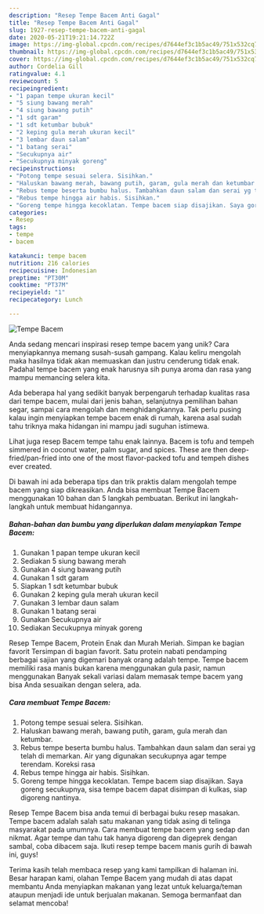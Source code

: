 ```yaml
---
description: "Resep Tempe Bacem Anti Gagal"
title: "Resep Tempe Bacem Anti Gagal"
slug: 1927-resep-tempe-bacem-anti-gagal
date: 2020-05-21T19:21:14.722Z
image: https://img-global.cpcdn.com/recipes/d7644ef3c1b5ac49/751x532cq70/tempe-bacem-foto-resep-utama.jpg
thumbnail: https://img-global.cpcdn.com/recipes/d7644ef3c1b5ac49/751x532cq70/tempe-bacem-foto-resep-utama.jpg
cover: https://img-global.cpcdn.com/recipes/d7644ef3c1b5ac49/751x532cq70/tempe-bacem-foto-resep-utama.jpg
author: Cordelia Gill
ratingvalue: 4.1
reviewcount: 5
recipeingredient:
- "1 papan tempe ukuran kecil"
- "5 siung bawang merah"
- "4 siung bawang putih"
- "1 sdt garam"
- "1 sdt ketumbar bubuk"
- "2 keping gula merah ukuran kecil"
- "3 lembar daun salam"
- "1 batang serai"
- "Secukupnya air"
- "Secukupnya minyak goreng"
recipeinstructions:
- "Potong tempe sesuai selera. Sisihkan."
- "Haluskan bawang merah, bawang putih, garam, gula merah dan ketumbar."
- "Rebus tempe beserta bumbu halus. Tambahkan daun salam dan serai yg telah di memarkan. Air yang digunakan secukupnya agar tempe terendam. Koreksi rasa"
- "Rebus tempe hingga air habis. Sisihkan."
- "Goreng tempe hingga kecoklatan. Tempe bacem siap disajikan. Saya goreng secukupnya, sisa tempe bacem dapat disimpan di kulkas, siap digoreng nantinya."
categories:
- Resep
tags:
- tempe
- bacem

katakunci: tempe bacem 
nutrition: 216 calories
recipecuisine: Indonesian
preptime: "PT30M"
cooktime: "PT37M"
recipeyield: "1"
recipecategory: Lunch

---
```



![Tempe Bacem](https://img-global.cpcdn.com/recipes/d7644ef3c1b5ac49/751x532cq70/tempe-bacem-foto-resep-utama.jpg)

Anda sedang mencari inspirasi resep tempe bacem yang unik? Cara menyiapkannya memang susah-susah gampang. Kalau keliru mengolah maka hasilnya tidak akan memuaskan dan justru cenderung tidak enak. Padahal tempe bacem yang enak harusnya sih punya aroma dan rasa yang mampu memancing selera kita.

Ada beberapa hal yang sedikit banyak berpengaruh terhadap kualitas rasa dari tempe bacem, mulai dari jenis bahan, selanjutnya pemilihan bahan segar, sampai cara mengolah dan menghidangkannya. Tak perlu pusing kalau ingin menyiapkan tempe bacem enak di rumah, karena asal sudah tahu triknya maka hidangan ini mampu jadi suguhan istimewa.

Lihat juga resep Bacem tempe tahu enak lainnya. Bacem is tofu and tempeh simmered in coconut water, palm sugar, and spices. These are then deep-fried/pan-fried into one of the most flavor-packed tofu and tempeh dishes ever created.


Di bawah ini ada beberapa tips dan trik praktis dalam mengolah tempe bacem yang siap dikreasikan. Anda bisa membuat Tempe Bacem menggunakan 10 bahan dan 5 langkah pembuatan. Berikut ini langkah-langkah untuk membuat hidangannya.

<!--inarticleads1-->

##### Bahan-bahan dan bumbu yang diperlukan dalam menyiapkan Tempe Bacem:

1. Gunakan 1 papan tempe ukuran kecil
1. Sediakan 5 siung bawang merah
1. Gunakan 4 siung bawang putih
1. Gunakan 1 sdt garam
1. Siapkan 1 sdt ketumbar bubuk
1. Gunakan 2 keping gula merah ukuran kecil
1. Gunakan 3 lembar daun salam
1. Gunakan 1 batang serai
1. Gunakan Secukupnya air
1. Sediakan Secukupnya minyak goreng


Resep Tempe Bacem, Protein Enak dan Murah Meriah. Simpan ke bagian favorit Tersimpan di bagian favorit. Satu protein nabati pendamping berbagai sajian yang digemari banyak orang adalah tempe. Tempe bacem memiliki rasa manis bukan karena menggunakan gula pasir, namun menggunakan Banyak sekali variasi dalam memasak tempe bacem yang bisa Anda sesuaikan dengan selera, ada. 

<!--inarticleads2-->

##### Cara membuat Tempe Bacem:

1. Potong tempe sesuai selera. Sisihkan.
1. Haluskan bawang merah, bawang putih, garam, gula merah dan ketumbar.
1. Rebus tempe beserta bumbu halus. Tambahkan daun salam dan serai yg telah di memarkan. Air yang digunakan secukupnya agar tempe terendam. Koreksi rasa
1. Rebus tempe hingga air habis. Sisihkan.
1. Goreng tempe hingga kecoklatan. Tempe bacem siap disajikan. Saya goreng secukupnya, sisa tempe bacem dapat disimpan di kulkas, siap digoreng nantinya.


Resep Tempe Bacem bisa anda temui di berbagai buku resep masakan. Tempe bacem adalah salah satu makanan yang tidak asing di telinga masyarakat pada umumnya. Cara membuat tempe bacem yang sedap dan nikmat. Agar tempe dan tahu tak hanya digoreng dan digeprek dengan sambal, coba dibacem saja. Ikuti resep tempe bacem manis gurih di bawah ini, guys! 

Terima kasih telah membaca resep yang kami tampilkan di halaman ini. Besar harapan kami, olahan Tempe Bacem yang mudah di atas dapat membantu Anda menyiapkan makanan yang lezat untuk keluarga/teman ataupun menjadi ide untuk berjualan makanan. Semoga bermanfaat dan selamat mencoba!

